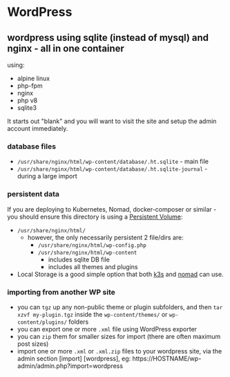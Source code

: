 # WordPress

## wordpress using sqlite (instead of mysql) and nginx - all in one container

using:
- alpine linux
- php-fpm
- nginx
- php v8
- sqlite3

It starts out "blank" and you will want to visit the site and setup the admin account immediately.

### database files
- `/usr/share/nginx/html/wp-content/database/.ht.sqlite` - main file
- `/usr/share/nginx/html/wp-content/database/.ht.sqlite-journal` - during a large import

### persistent data
If you are deploying to Kubernetes, Nomad, docker-composer or similar - you should ensure this directory is using a [Persistent Volume](https://kubernetesbyexample.com/pv):
- `/usr/share/nginx/html/`
  - however, the only necessarily persistent 2 file/dirs are:
    - `/usr/share/nginx/html/wp-config.php`
    - `/usr/share/nginx/html/wp-content`
      - includes sqlite DB file
      - includes all themes and plugins
- Local Storage is a good simple option that both [k3s](https://k3s.io/) and [nomad](https://gitlab.com/internetarchive/nomad) can use.

### importing from another WP site
- you can `tgz` up any non-public theme or plugin subfolders, and then `tar xzvf my-plugin.tgz` inside the `wp-content/themes/` or  `wp-content/plugins/` folders
- you can export one or more `.xml` file using WordPress exporter
- you can `zip` them for smaller sizes for import (there are often maximum post sizes)
- import one or more `.xml` or `.xml.zip` files to your wordpress site, via the admin section [import] [wordpress], eg:
https://HOSTNAME/wp-admin/admin.php?import=wordpress
